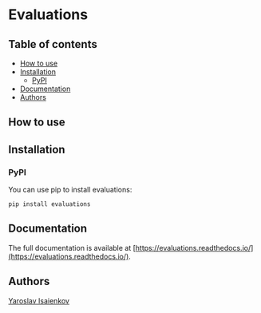 # Evaluations

## Table of contents
- [How to use](#how-to-use)
- [Installation](#installation)
  - [PyPI](#pypi)
- [Documentation](#documentation)
- [Authors](#authors)


## How to use

## Installation

### PyPI
You can use pip to install evaluations:
```
pip install evaluations
```

## Documentation
The full documentation is available at [https://evaluations.readthedocs.io/](https://evaluations.readthedocs.io/).

## Authors
[Yaroslav Isaienkov](https://www.linkedin.com/in/yisaienkov/)
